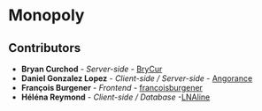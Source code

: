 # Monopoly

## Contributors

* **Bryan Curchod** - *Server-side* - [BryCur](https://github.com/BryCur)
* **Daniel Gonzalez Lopez** - *Client-side / Server-side* - [Angorance](https://github.com/Angorance)
* **François Burgener** - *Frontend* - [francoisburgener](https://github.com/francoisburgener)
* **Héléna Reymond** - *Client-side / Database* -[LNAline](https://github.com/LNAline)
